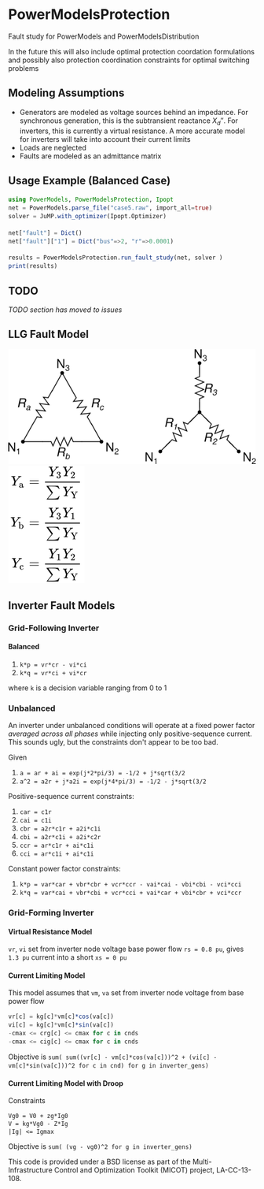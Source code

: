 # PowerModelsProtection

Fault study for PowerModels and PowerModelsDistribution

In the future this will also include optimal protection coordation formulations and possibly also protection coordination constraints for optimal switching problems

## Modeling Assumptions

* Generators are modeled as voltage sources behind an impedance. For synchronous generation, this is the subtransient reactance $X_d''$. For inverters, this is currently a virtual resistance. A more accurate model for inverters will take into account their
current limits
* Loads are neglected
* Faults are modeled as an admittance matrix

## Usage Example (Balanced Case)

```julia
using PowerModels, PowerModelsProtection, Ipopt
net = PowerModels.parse_file("case5.raw", import_all=true)
solver = JuMP.with_optimizer(Ipopt.Optimizer)

net["fault"] = Dict()
net["fault"]["1"] = Dict("bus"=>2, "r"=>0.0001)

results = PowerModelsProtection.run_fault_study(net, solver )
print(results)
```

## TODO

_TODO section has moved to issues_


## LLG Fault Model

![Wye & Delta Load Configurations](/docs/src/assets/wye-delta.svg)
![Unbalanced Wye to Delta Admittance Conversion](/docs/src/assets/wye-delta-admittance-conversion.svg)

## Inverter Fault Models

### Grid-Following Inverter

#### Balanced

1. `k*p = vr*cr - vi*ci`
2. `k*q = vr*ci + vi*cr`

where `k` is a decision variable ranging from 0 to 1

### Unbalanced

An inverter under unbalanced conditions will operate 
at a fixed power factor _averaged across all phases_
while injecting only positive-sequence current. 
This sounds ugly, but the constraints don't appear
to be too bad.

Given
1. `a = ar + ai = exp(j*2*pi/3) = -1/2 + j*sqrt(3/2`
2. `a^2 = a2r + j*a2i = exp(j*4*pi/3) = -1/2 - j*sqrt(3/2`

Positive-sequence current constraints:
1. `car = c1r`
2. `cai = c1i`
3. `cbr = a2r*c1r + a2i*c1i`
4. `cbi = a2r*c1i + a2i*c2r`
5. `ccr = ar*c1r + ai*c1i`
6. `cci = ar*c1i + ai*c1i`

Constant power factor constraints:
1. `k*p = var*car + vbr*cbr + vcr*ccr - vai*cai - vbi*cbi - vci*cci`
2. `k*q = var*cai + vbr*cbi + vcr*cci + vai*car + vbi*cbr + vci*ccr`

### Grid-Forming Inverter

#### Virtual Resistance Model

`vr`, `vi` set from inverter node voltage base power flow
`rs = 0.8 pu`, gives `1.3 pu` current into a short
`xs = 0 pu`

#### Current Limiting Model

This model assumes that 
`vm`, `va` set from inverter node voltage from base power flow

```julia
vr[c] = kg[c]*vm[c]*cos(va[c])
vi[c] = kg[c]*vm[c]*sin(va[c])
-cmax <= crg[c] <= cmax for c in cnds
-cmax <= cig[c] <= cmax for c in cnds
```

Objective is `sum( sum((vr[c] - vm[c]*cos(va[c]))^2 + (vi[c] - vm[c]*sin(va[c]))^2 for c in cnd) for g in inverter_gens)`

#### Current Limiting Model with Droop

Constraints

```
Vg0 = V0 + zg*Ig0
V = kg*Vg0 - Z*Ig
|Ig| <= Igmax
```

Objective is `sum( (vg - vg0)^2 for g in inverter_gens)`

This code is provided under a BSD license as part of the Multi-Infrastructure Control and Optimization Toolkit (MICOT) project, LA-CC-13-108.
